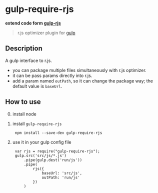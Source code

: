 # gulp-require-rjs

**extend code form [gulp-rjs](https://github.com/nkostelnik/gulp-rjs)**

> r.js optimizer plugin for [gulp](https://github.com/wearefractal/gulp)

## Description
A gulp interface to r.js.  
* you can package multiple files simultaneously with r.js optimizer.
* it can be pass params directly into r.js.
* add a param named `outPath`, so it can change the package way; the default value is `baseUrl`.


## How to use
0. install node
1. install `gulp-require-rjs` 

        npm install --save-dev gulp-require-rjs

2. use it in your gulp config file 
    
        var rjs = require("gulp-require-rjs");
        gulp.src('src/js/*.js')
            .pipe(gulp.dest('run/js'))
            .pipe(
                rjs({
                    baseUrl: 'src/js',
                    outPath: 'run/js'
                })
            )
